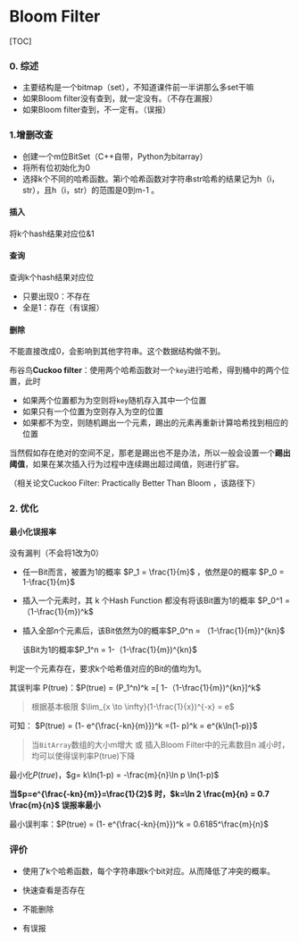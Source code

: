 # Bloom Filter

[TOC]

### 0. 综述

* 主要结构是一个bitmap（set），不知道课件前一半讲那么多set干嘛
* 如果Bloom filter没有查到，就一定没有。（不存在漏报）
* 如果Bloom filter查到，不一定有。（误报）



### 1.增删改查

* 创建一个m位BitSet（C++自带，Python为bitarray）
* 将所有位初始化为0
* 选择k个不同的哈希函数。第i个哈希函数对字符串str哈希的结果记为h（i，str），且h（i，str）的范围是0到m-1 。

#### 插入

将k个hash结果对应位&1

#### 查询

查询k个hash结果对应位

* 只要出现0：不存在
* 全是1：存在（有误报）

#### 删除

不能直接改成0，会影响到其他字符串。这个数据结构做不到。

布谷鸟**Cuckoo filter**：使用两个哈希函数对一个`key`进行哈希，得到桶中的两个位置，此时

- 如果两个位置都为为空则将`key`随机存入其中一个位置
- 如果只有一个位置为空则存入为空的位置
- 如果都不为空，则随机踢出一个元素，踢出的元素再重新计算哈希找到相应的位置

当然假如存在绝对的空间不足，那老是踢出也不是办法，所以一般会设置一个**踢出阈值**，如果在某次插入行为过程中连续踢出超过阈值，则进行扩容。

（相关论文Cuckoo Filter: Practically Better Than Bloom ，该路径下）

### 2. 优化

#### 最小化误报率

没有漏判（不会将1改为0）

- 任一Bit而言，被置为1的概率 $P_1 = \frac{1}{m}$ ，依然是0的概率 $P_0 = 1-\frac{1}{m}$ 

- 插入一个元素时，其 k 个Hash Function 都没有将该Bit置为1的概率  $P_0^1 = （1-\frac{1}{m})^k$ 

- 插入全部n个元素后，该Bit依然为0的概率$P_0^n = （1-\frac{1}{m})^{kn}$  

  该Bit为1的概率$P_1^n = 1-（1-\frac{1}{m})^{kn}$  

判定一个元素存在，要求k个哈希值对应的Bit的值均为1。

其误判率 P(true)：$P(true) = (P_1^n)^k =[ 1-（1-\frac{1}{m})^{kn}]^k$  



> 根据基本极限 $\lim_{x \to \infty}(1-\frac{1}{x})^{-x} = e$



可知： $P(true) = (1- e^{\frac{-kn}{m}})^k  =(1- p)^k = e^{k\ln(1-p)}$  

> 当`BitArray`数组的大小m增大 或 插入Bloom Filter中的元素数目n 减小时，均可以使得误判率P(true)下降

最小化$P(true)$，$g= k\ln(1-p) = -\frac{m}{n}\ln p \ln(1-p)$

**当$p=e^{\frac{-kn}{m}}=\frac{1}{2}$ 时，$k=\ln 2 \frac{m}{n} = 0.7 \frac{m}{n}$ 误报率最小**

最小误判率：$P(true) = (1- e^{\frac{-kn}{m}})^k  = 0.6185^\frac{m}{n}$



### 评价

* 使用了k个哈希函数，每个字符串跟k个bit对应。从而降低了冲突的概率。

* 快速查看是否存在

* 不能删除

* 有误报

  
    
